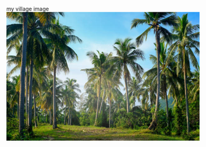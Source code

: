 my village image
![image alt](https://github.com/Poojagarapati-01/village_nature/blob/bdd81683e7b360bf87c6eae59ac6ae93298d0204/coconut%20fields.jpg)
